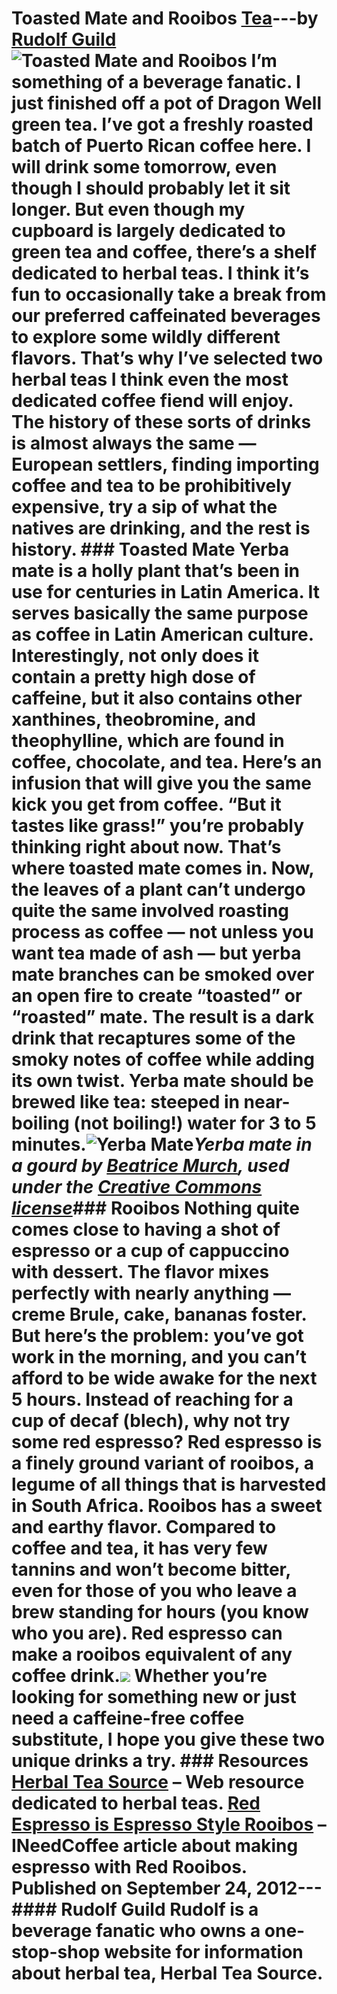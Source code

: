 # Toasted Mate and Rooibos [Tea](https://ineedcoffee.com/section/tea/)---by [Rudolf Guild](https://ineedcoffee.com/by/rudolf-guild/)![Toasted Mate and Rooibos](https://ineedcoffee.com/images/posts/toasted-mate-and-rooibos/roobios-tea.jpg) I’m something of a beverage fanatic. I just finished off a pot of Dragon Well green tea. I’ve got a freshly roasted batch of Puerto Rican coffee here. I will drink some tomorrow, even though I should probably let it sit longer. But even though my cupboard is largely dedicated to green tea and coffee, there’s a shelf dedicated to herbal teas. I think it’s fun to occasionally take a break from our preferred caffeinated beverages to explore some wildly different flavors. That’s why I’ve selected two herbal teas I think even the most dedicated coffee fiend will enjoy. The history of these sorts of drinks is almost always the same — European settlers, finding importing coffee and tea to be prohibitively expensive, try a sip of what the natives are drinking, and the rest is history. ### Toasted Mate Yerba mate is a holly plant that’s been in use for centuries in Latin America. It serves basically the same purpose as coffee in Latin American culture. Interestingly, not only does it contain a pretty high dose of caffeine, but it also contains other xanthines, theobromine, and theophylline, which are found in coffee, chocolate, and tea. Here’s an infusion that will give you the same kick you get from coffee. “But it tastes like grass!” you’re probably thinking right about now. That’s where toasted mate comes in. Now, the leaves of a plant can’t undergo quite the same involved roasting process as coffee — not unless you want tea made of ash — but yerba mate branches can be smoked over an open fire to create “toasted” or “roasted” mate. The result is a dark drink that recaptures some of the smoky notes of coffee while adding its own twist. Yerba mate should be brewed like tea: steeped in near-boiling (not boiling!) water for 3 to 5 minutes.![Yerba Mate](https://ineedcoffee.com/assets/yerba-mate1.qTsfz-Bh_ZgjF6i.webp)_Yerba mate in a gourd by [Beatrice Murch](http://www.flickr.com/photos/blmurch/306252048/in/photostream/), used under the [Creative Commons license](https://creativecommons.org/licenses/by/2.0/deed.en)_### Rooibos Nothing quite comes close to having a shot of espresso or a cup of cappuccino with dessert. The flavor mixes perfectly with nearly anything — creme Brule, cake, bananas foster. But here’s the problem: you’ve got work in the morning, and you can’t afford to be wide awake for the next 5 hours. Instead of reaching for a cup of decaf (blech), why not try some red espresso? Red espresso is a finely ground variant of rooibos, a legume of all things that is harvested in South Africa. Rooibos has a sweet and earthy flavor. Compared to coffee and tea, it has very few tannins and won’t become bitter, even for those of you who leave a brew standing for hours (you know who you are). Red espresso can make a rooibos equivalent of any coffee drink.![](https://ineedcoffee.com/assets/red-tea.Bmp_x3CO_FRHq9.webp) Whether you’re looking for something new or just need a caffeine-free coffee substitute, I hope you give these two unique drinks a try. ### Resources [Herbal Tea Source](http://web.archive.org/web/20141217052242/http://herbalteasource.com/) – Web resource dedicated to herbal teas. [Red Espresso is Espresso Style Rooibos](https://ineedcoffee.com/red-espresso-is-espresso-style-rooibos/) – INeedCoffee article about making espresso with Red Rooibos. Published on September 24, 2012--- #### Rudolf Guild Rudolf is a beverage fanatic who owns a one-stop-shop website for information about herbal tea, Herbal Tea Source.